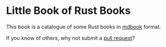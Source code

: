 # Little Book of Rust Books

This book is a catalogue of some Rust books in [mdbook](https://github.com/rust-lang/mdBook) format.

If you know of others, why not submit a [pull request](https://github.com/lborb/book/pulls)?